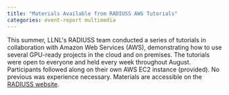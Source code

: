 ```yaml
---
title: "Materials Available from RADIUSS AWS Tutorials"
categories: event-report multimedia
---
```


This summer, LLNL's RADIUSS team conducted a series of tutorials in collaboration with Amazon Web Services (AWS), demonstrating how to use several GPU-ready projects in the cloud and on premises. The tutorials were open to everyone and held every week throughout August. Participants followed along on their own AWS EC2 instance (provided). No previous was experience necessary. Materials are accessible on the [RADIUSS website](https://software.llnl.gov/radiuss/event/2022/07/07/radiuss-on-aws/).
